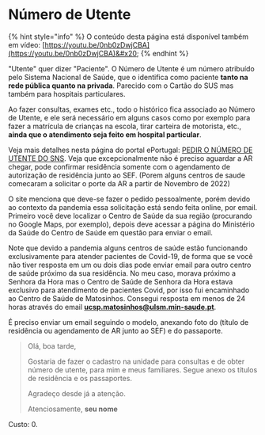 # Número de Utente

{% hint style="info" %}
O conteúdo desta página está disponível também em vídeo: [https://youtu.be/0nb0zDwjCBA](https://youtu.be/0nb0zDwjCBA)&#x20;
{% endhint %}

"Utente" quer dizer "Paciente". O Número de Utente é um número atribuído pelo Sistema Nacional de Saúde, que o identifica como paciente **tanto na rede pública quanto na privada**. Parecido com o Cartão do SUS mas também para hospitais particulares.

Ao fazer consultas, exames etc., todo o histórico fica associado ao Número de Utente, e ele será necessário em alguns casos como por exemplo para fazer a matrícula de crianças na escola, tirar carteira de motorista, etc., **ainda que o atendimento seja feito em hospital particular**.

Veja mais detalhes nesta página do portal ePortugal: [PEDIR O NÚMERO DE UTENTE DO SNS](https://eportugal.gov.pt/servicos/pedir-o-numero-de-utente-do-sns). Veja que excepcionalmente não é preciso aguardar a AR chegar, pode confirmar residência somente com o agendamento de autorização de residência junto ao SEF. (Porem alguns centros de saude comecaram a solicitar o porte da AR a partir de Novembro de 2022)

O site menciona que deve-se fazer o pedido pessoalmente, porém devido ao contexto da pandemia essa solicitação está sendo feita online, por email. Primeiro você deve localizar o Centro de Saúde da sua região (procurando no Google Maps, por exemplo), depois deve acessar a página do Ministério da Saúde do Centro de Saúde em questão para enviar o email.

Note que devido a pandemia alguns centros de saúde estão funcionando exclusivamente para atender pacientes de Covid-19, de forma que se você não tiver resposta em um ou dois dias pode enviar email para outro centro de saúde próximo da sua residência. No meu caso, morava próximo a Senhora da Hora mas o Centro de Saúde de Senhora da Hora estava exclusivo para atendimento de pacientes Covid, por isso fui encaminhado ao Centro de Saúde de Matosinhos. Consegui resposta em menos de 24 horas através do email [**ucsp.matosinhos@ulsm.min-saude.pt**](mailto:ucsp.matosinhos@ulsm.min-saude.pt).

É preciso enviar um email seguindo o modelo, anexando foto do (título de residência ou agendamento de AR junto ao SEF) e do passaporte.

> Olá, boa tarde,
>
> Gostaria de fazer o cadastro na unidade para consultas e de obter número de utente, para mim e meus familiares. Segue anexo os títulos de residência e os passaportes.
>
> Agradeço desde já a atenção.
>
> Atenciosamente, **seu nome**

Custo: 0.
